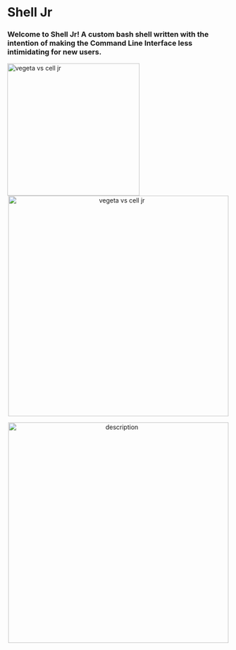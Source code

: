 # Shell Jr

### Welcome to Shell Jr! A custom bash shell written with the intention of making the Command Line Interface less intimidating for new users.


<img src="https://github.com/user-attachments/assets/564dc5a7-0fa8-4f0c-9d16-112480bc2dbe" alt="vegeta vs cell jr" width="300">

<div style="text-align: center;">
  <img src="https://github.com/user-attachments/assets/564dc5a7-0fa8-4f0c-9d16-112480bc2dbe" alt="vegeta vs cell jr" width="500">
</div>

<p align="center">
  <img src="https://github.com/user-attachments/assets/564dc5a7-0fa8-4f0c-9d16-112480bc2dbe" alt="description" width="500">
</p>
